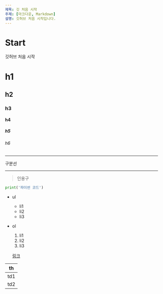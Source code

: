 ```yaml
---
제목: 깃 처음 시작
주제: [마크다운, Markdown]
설명: 깃허브 처음 시작입니다.
---
```


# Start
깃허브 처음 시작

# h1
## h2
### h3
#### h4
##### h5
###### h6

---

구분선

---

> 인용구

```python
print('파이썬 코드')
```


- ul
  - li1
  - li2
  - li3

- ol
  1. li1
  2. li2
  3. li3
  
  [링크](https://github.com/protocol-busy/start)


|   th    |
|---------|
|   td1   |
|   td2   |
